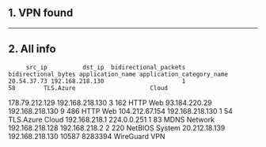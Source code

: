 ## 1. VPN found
---
## 2. All info
         src_ip          dst_ip  bidirectional_packets  bidirectional_bytes application_name application_category_name
    20.54.37.73 192.168.218.130                      1                   58        TLS.Azure                     Cloud
 178.79.212.129 192.168.218.130                      3                  162             HTTP                       Web
  93.184.220.29 192.168.218.130                      9                  486             HTTP                       Web
 104.212.67.154 192.168.218.130                      1                   54        TLS.Azure                     Cloud
  192.168.218.1     224.0.0.251                      1                   83             MDNS                   Network
192.168.218.128   192.168.218.2                      2                  220          NetBIOS                    System
  20.212.18.139 192.168.218.130                  10587              8283394        WireGuard                       VPN